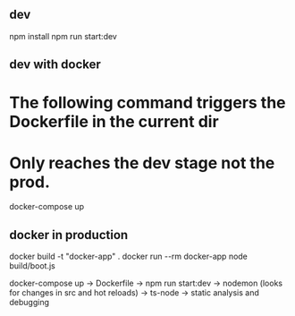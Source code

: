 ## dev
npm install
npm run start:dev

## dev with docker
# The following command triggers the Dockerfile in the current dir
# Only reaches the dev stage not the prod.
docker-compose up

## docker in production
docker build -t "docker-app" .
docker run --rm docker-app node build/boot.js

docker-compose up -> Dockerfile -> npm run start:dev -> nodemon (looks for changes in src and hot reloads) -> ts-node -> static analysis and debugging
